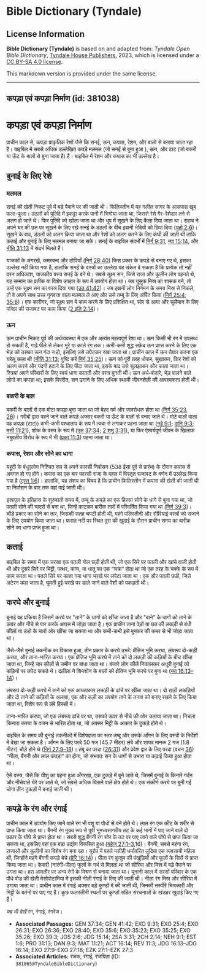 # Bible Dictionary (Tyndale)

## License Information

**Bible Dictionary (Tyndale)** is based on and adapted from: _Tyndale Open Bible Dictionary_, [Tyndale House Publishers](https://tyndaleopenresources.com/), 2023, which is licensed under a [CC BY-SA 4.0 license](https://creativecommons.org/licenses/by-sa/4.0/legalcode.en).

This markdown version is provided under the same license.



--------------------------------

## कपड़ा एवं कपड़ा निर्माण (id: 381038)

कपड़ा एवं कपड़ा निर्माण
=======================

प्राचीन काल से, कपड़ा प्राकृतिक रेशों जैसे कि सनई, ऊन, कपास, रेशम, और बालों से बनाया जाता रहा है। बाइबिल में सबसे अधिक उल्लेखित कपड़े मलमल (जो सनई से बुना हुआ ), ऊन, और टाट (जो बकरी या ऊँट के बालों से बुना जाता है) हैं। बाइबिल में रेशम और कपास का भी उल्लेख है।

बुनाई के लिए रेशे
-----------------

### मलमल

सनई की खेती निकट पूर्व में बड़े पैमाने पर की जाती थी। फिलिस्तीन में यह गलील सागर के आसपास खूब फला\-फूला। डंठलों को पुलिंदे में इकट्ठा करके पानी में भिगोया जाता था, जिससे रेशे गैर\-रेशेदार तने से अलग हो जाते थे। फिर पुलिंदे को खोला जाता था और धूप में सूखने के लिए फैला दिया जाता था। राहाब ने अपने घर की छत पर सूखने के लिए रखे सनई के डंठलों के बीच इब्रानी भेदियों को छिपा दिया ([यहो 2:6](https://ref.ly/Josh2:6))। सूखने के बाद, डंठलों को अलग किया जाता था और रेशों को अलग करने के लिए कंघी की जाती थी ताकि कताई और बुनाई के लिए मलमल बनाया जा सके। सनई के बाइबिल संदर्भों में [निर्ग 9:31](https://ref.ly/Exod9:31), [न्या 15:14](https://ref.ly/Judg15:14), और [नीति 31:13](https://ref.ly/Prov31:13) में संदर्भ मिलते हैं।

याजकों के अंगरखे, कमरबन्द और टोपियाँ ([निर्ग 28:40](https://ref.ly/Exod28:40)) किस प्रकार के कपड़े से बनाए गए थे, इसका उल्लेख नहीं किया गया है, हालांकि सनई के वस्त्रों का उल्लेख यह संकेत दे सकता है कि प्रत्येक तो नहीं वरन अधिकांश, याजकीय वस्त्र सनई के बने थे। सबसे सूक्ष्म सन, जिसे राजा और कुलीन लोग पहनते थे, यह सम्मान का प्रतीक या विशेष उपहार के रूप में उपयोग होता था। जब यूसुफ मिस्र का शासक बने, तो उन्हें एक सूक्ष्म सन का वस्त्र दिया गया ([उत 41:42](https://ref.ly/Gen41:42))। जब इब्रानी लोग निर्गमन के समय मिस्र से निकले, तो वे अपने साथ उच्च गुणवत्ता वाला मलमल ले आए और उसे तम्बू के लिए अर्पित किया ([निर्ग 25:4](https://ref.ly/Exod25:4); [35:6](https://ref.ly/Exod35:6))। एक कारीगर, जो सूक्ष्म सन में काम करने के लिए प्रशिक्षित था, सोर से आया और सुलैमान के लिए मन्दिर की सजावट पर काम किया ([2 इति 2:14](https://ref.ly/2Chr2:14))।

### ऊन

ऊन प्राचीन निकट पूर्व की अर्थव्यवस्था में एक और अत्यंत महत्वपूर्ण रेशा था। ऊन किसी भी रंग में उपलब्ध हो सकती है, गाढ़े पीले से लेकर भूरे या काले रंग तक। कभी\-कभी शुद्ध सफ़ेद ऊन प्राप्त करने के लिए एक भेड़ को उसका ऊन गंदा न हो, इसलिए उसे लपेटकर रखा जाता था। प्राचीन काल में ऊन तैयार करना एक घरेलू कला थी ([नीति 31:13](https://ref.ly/Prov31:13); पुष्टि करें [निर्ग 35:25](https://ref.ly/Exod35:25))। ऊन को पूरी तरह धोकर, सुखाकर, फिर रेशों को अलग करने और गंदगी हटाने के लिए पीटा जाता था, इसके बाद उसे सुलझाकर और काता जाता था। स्त्रियां अपने परिवारों के लिए स्वयं धागा कातती और वस्त्र बुनती थीं। ऊन अर्ध\-बंजारे, भेड़ पालने वाले लोगों का कपड़ा था; इसके विपरीत, सन उगाने के लिए अधिक स्थायी जीवनशैली की आवश्यकता होती थी।

### बकरी के बाल

बकरी के बालों से एक मोटा कपड़ा बुना जाता था जो बेहद गर्म और जलरोधक होता था ([निर्ग 35:23, 26](https://ref.ly/Exod35:23,Exod35:26))। गरीबों द्वारा पहने जाने वाले कपड़े अक्सर बकरी या ऊँट के बालों से बनाए जाते थे। मोटे बालों वाला वह कपड़ा (टाट)) कभी\-कभी पश्चाताप के रूप में त्वचा से लगाकर पहना जाता था ([नहे 9:1](https://ref.ly/Neh9:1); [दानि 9:3](https://ref.ly/Dan9:3); [मत्ती 11:21](https://ref.ly/Matt11:21)), शोक के वस्त्र के रूप में ([उत 37:34](https://ref.ly/Gen37:34); [2 शमू 3:31](https://ref.ly/2Sam3:31)), या फिर ऐश्वर्यपूर्ण जीवन के खिलाफ नबुवतीय विरोध के रूप में भी ([प्रका 11:3](https://ref.ly/Rev11:3)) पहना जाता था।

### कपास, रेशम और सोने का धागा

यहूदी के बंधुएलोग निश्चित रूप से अपने फारसी निर्वासन (538 ईसा पूर्व से प्रारंभ) के दौरान कपास से अवगत हो गए होंगे। कपास का एक बार फारसी राजा के महल में विस्तृत सजावट के वर्णन में उल्लेख किया गया है ([एस्त 1:6](https://ref.ly/Esth1:6))। हालांकि, यह संशय का विषय है कि प्राचीन फिलिस्तीन में कपास की खेती की जाती थी या निर्वासन के बाद तक वहां पाई जाती थी।

इस्राएल के इतिहास के शुरुवाती समय में, तम्बू के कपड़े का एक हिस्सा सोने के धागे से बुना गया था, जो पतली सोने की चादरों से बना था, जिन्हें काटकर बारीक तारों में परिवर्तित किया गया था ([निर्ग 39:3](https://ref.ly/Exod39:3))। चौड़े प्रकार का सोने का तार, जिसकी सतह चपटी होती थी, महंगे पलिस्तीनी और सीरियाई वस्त्रों को सजाने के लिए उपयोग किया जाता था। फरात नदी पर स्थित दुरा की खुदाई के दौरान प्राचीन समय का बारीक सोने का धागा प्राप्त हुआ था।

कताई
----

बाइबिल के समय में एक चरखा एक पतली गोल छड़ी होती थी, जो एक सिरे पर पतली और खांचे वाली होती थी और दूसरे सिरे पर मिट्टी, पत्थर, कांच, या धातु का एक “चक्र” होता था जो एक तरह के चक्के के रूप में काम करता था। पतले सिरे पर काता गया धागा चरखे पर लपेटा जाता था। एक और पतली छड़ी, जिसे अटेरन कहा जाता है, घूमती हुई चरखे पर डाले जाने वाले रेशों को पकड़ती थी।

करघे और बुनाई
-------------

बुनाई वह प्रक्रिया है जिसमें करघे पर "ताने” के धागों को खींचा जाता है और "बाने" के धागों को ताने के ऊपर और नीचे से पार करके आपस में जोड़ा जाता है। एक प्राचीन ताना पेड़ों या छत की लकड़ी से बंधी कीलों या डंडों के चारों ओर खींचा जा सकता था और कभी\-कभी इसे बुनकर की कमर से भी जोड़ा जाता था।

जैसे\-जैसे बुनाई तकनीक का विकास हुआ, तीन प्रकार के करघे उभरे: क्षैतिज भूमि करघा, लंबरूप दो\-कड़ी करघा, और ताना\-भारित करघा। एक क्षैतिज भूमि करघे में ताने को दो लकड़ी की कड़ियों के बीच खींचा जाता था, जिन्हें चार कीलों से जमीन पर बांधा जाता था। बंजारे लोग कीलें निकालकर अधूरी बुनाई को कड़ियों पर लपेट सकते थे। दलीला ने शिमशोन के बालों को क्षैतिज भूमि करघे पर बुना था ([न्या 16:13–14](https://ref.ly/Judg16:13-Judg16:14))।

लंबरूप दो\-कड़ी करघे में ताने को एक आयताकार लकड़ी के ढांचे पर खींचा जाता था। दो खड़ी लकड़ियों और दो ताने की कड़ियों के अलावा, एक और कड़ी का उपयोग ताने के तनाव को बनाए रखने के लिए किया जाता था, विशेष रूप से लंबे हिस्सों में।

ताना\-भारित करघा, जो एक लंबरूप ढांचे पर था, उसको ऊपर से नीचे की ओर चलाया जाता था। निचला किनारा करघा के वजन से भारित होता था, जो अक्सर मिट्टी के आकार के टुकड़े होते थे।

बाइबिल के समय की बुनाई तकनीकों में विशेषज्ञता का स्तर तम्बू और उसके आँगन के लिए वस्त्रों के निर्देशों में देखा जा सकता है। आँगन के लिए परदे 50 गज (45\.7 मीटर) लंबे और शायद मानक 2 गज (1\.8 मीटर) चौड़े होने थे ([निर्ग 27:9–18](https://ref.ly/Exod27:9-Exod27:18))। तंबू का परदा ([26:31](https://ref.ly/Exod26:31)) और प्रवेश द्वार के लिए परदा (वचन [36](https://ref.ly/Exod26:36)) “नीला, बैंगनी और लाल कपड़ा” का होना, जो संभवतः सन के धागों से उभारा या कढ़ाई किया हुआ होता था।

ऐसे वस्त्र, जैसे कि यीशु का पहना हुआ अँगरखा, एक टुकड़े में बुने जाते थे, जिसमें बुनाई के किनारे गर्दन और नीचेवाले घेरे पर आते थे, जो सबसे अधिक घिसने वाले क्षेत्र होते थे। एक संकीर्ण करघे पर बुनी गई चोगा तीन टुकड़ों में बनाई जाती थी।

कपड़े के रंग और रंगाई
---------------------

प्राचीन काल में उपयोग किए जाने वाले रंग भी पशु या पौधों से बने होते थे। लाल रंग एक कीट के शरीर से प्राप्त किया जाता था। बैंगनी रंग मुख्य रूप से पूर्वी भूमध्यसागरीय तट के कई भागों में पाए जाने वाले दो प्रकार के घोंघे से प्राप्त होता था। सबसे शुद्ध बैंगनी रंग सोर के तट पर पाए जाने वाले घोंघे से प्राप्त किया जा सकता था, इसलिए वहां एक बड़ा उद्योग विकसित हुआ ([यहेज 27:1–3](https://ref.ly/Ezek27:1-Ezek27:3),16\)। बैंगनी, सबसे महंगा रंग, राजाओं और कुलीनों का विशेष रंग बना रहा। यूरोप में पहले मसीही धर्मांतरित लुदिया एक व्यवसायी महिला थी, जिन्होंने महंगे बैंगनी कपड़े बेचे ([प्रेरि 16:14](https://ref.ly/Acts16:14))। पीला रंग कुसुम की पंखुड़ियों और फूलों के सिरों से प्राप्त किया जाता था। केसरी (नारंगी\-पीला) फूलों के गर्भ से मिलता था जो सीरिया और मिस्र में बड़े पैमाने पर उगता था। हरा आमतौर पर अन्य रंगों के मिश्रण से बनाया जाता था। यूनानी काल में सरसों परिवार के एक पौधे वोड की खेती मेसोपोटामिया में इसकी नीली रंगाई के लिए की जाती थी। नीला रंग मिस्र और सीरिया में उगाया जाता था। प्राचीन काल में रंगाई अक्सर बड़े कुण्‍डों में की जाती थी, जिनकी तस्वीरें चित्रकारी और मिट्टी के बर्तनों पर पाए गए हैं। कुछ फलस्तीनी स्थलों पर कुण्‍डों सहित संरचनाओं के खंडहर खुदाई किए गए हैं।

*यह भी देखें* रंग, रंगाई, रंगरेज।

* **Associated Passages:** GEN 37:34; GEN 41:42; EXO 9:31; EXO 25:4; EXO 26:31; EXO 26:36; EXO 28:40; EXO 35:6; EXO 35:23; EXO 35:25; EXO 35:26; EXO 39:3; JOS 2:6; JDG 15:14; 2SA 3:31; 2CH 2:14; NEH 9:1; EST 1:6; PRO 31:13; DAN 9:3; MAT 11:21; ACT 16:14; REV 11:3; JDG 16:13–JDG 16:14; EXO 27:9–EXO 27:18; EZK 27:1–EZK 27:3
* **Associated Articles:** रंजक, रंगाई, रंजयिता (ID: `381065@TyndaleBibleDictionary`)

